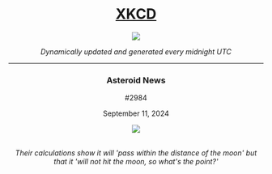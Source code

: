 
<h1 align="center"><a href="https://xkcd.com">XKCD</a></h1>
<div align="center">
    <img src="https://img.shields.io/github/last-commit/ShashashankThakur/XKCD?label=last%20updated" />
</div>

<p align="center"><i>Dynamically updated and generated every midnight UTC</i></p>
<hr>
<div align="center">
    <h3><strong>Asteroid News</strong></h3>
    <p>#2984</p>
    <p>September 11, 2024</p>
    <img src="https://imgs.xkcd.com/comics/asteroid_news.png">
    <br></br>
    <p><i>Their calculations show it will 'pass within the distance of the moon' but that it 'will not hit the moon, so what's the point?'</i></p>
</div>
